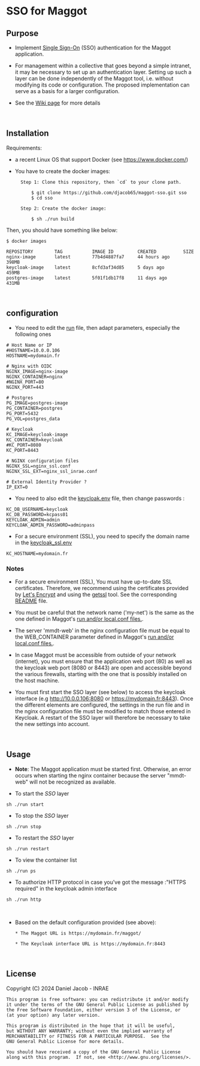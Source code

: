 # SSO for Maggot

## Purpose

* Implement [Single Sign-On](https://en.wikipedia.org/wiki/Single_sign-on) (SSO) authentication for the Maggot application.

* For management within a collective that goes beyond a simple intranet, it may be necessary to set up an authentication layer. Setting up such a layer can be done independently of the Maggot tool, i.e. without modifying its code or configuration. The proposed implementation can serve as a basis for a larger configuration.

* See the [Wiki page](https://github.com/djacob65/maggot-sso/wiki/Single-Sign-On) for more details

<br>

## Installation

Requirements:

* a recent Linux OS that support Docker (see https://www.docker.com/)

* You have to create the docker images:

        Step 1: Clone this repository, then `cd` to your clone path.

            $ git clone https://github.com/djacob65/maggot-sso.git sso
            $ cd sso

        Step 2: Create the docker image:

            $ sh ./run build


Then, you should have something like below:

    $ docker images
```
REPOSITORY        TAG           IMAGE ID         CREATED          SIZE
nginx-image       latest        77b4d4887fa7     44 hours ago     398MB
keycloak-image    latest        8cfd3af34d85     5 days ago       459MB
postgres-image    latest        5f01f1db17f8     11 days ago      431MB
```

<br>

## configuration

* You need to edit the [run](run) file, then adapt parameters, especially the following ones

```shell
# Host Name or IP
#HOSTNAME=10.0.0.106
HOSTNAME=mydomain.fr

# Nginx with OIDC
NGINX_IMAGE=nginx-image
NGINX_CONTAINER=nginx
#NGINX_PORT=80
NGINX_PORT=443

# Postgres
PG_IMAGE=postgres-image
PG_CONTAINER=postgres
PG_PORT=5432
PG_VOL=postgres_data

# Keycloak
KC_IMAGE=keycloak-image
KC_CONTAINER=keycloak
#KC_PORT=8080
KC_PORT=8443

# NGINX configuration files
NGINX_SSL=nginx_ssl.conf 
NGINX_SSL_EXT=nginx_ssl_inrae.conf 

# External Identity Provider ?
IP_EXT=0
```

* You need to also edit the [keycloak.env](keycloak/keycloak.env) file, then change passwords :

```shell
KC_DB_USERNAME=keycloak
KC_DB_PASSWORD=kcpass01
KEYCLOAK_ADMIN=admin
KEYCLOAK_ADMIN_PASSWORD=adminpass
```

* For a secure environment (SSL), you need to specify the domain name in the [keycloak_ssl.env](keycloak/keycloak_ssl.env)
```shell
KC_HOSTNAME=mydomain.fr
```


### Notes

* For a secure environment (SSL), You must have up-to-date SSL certificates. Therefore, we recommend using the certificates provided by [Let's Encrypt](https://letsencrypt.org/) and using the [getssl](https://github.com/srvrco/getssl) tool. See the corresponding [README](getssl/README.md) file.

* You must be careful that the network name ('my-net') is the same as the one defined in Maggot's [run and/or local.conf files.](https://github.com/inrae/pgd-mmdt/blob/main/run).

* The server 'mmdt-web' in the nginx configuration file must be equal to the WEB_CONTAINER parameter defined in Maggot's [run and/or local.conf files.](https://github.com/inrae/pgd-mmdt/blob/main/run).

* In case Maggot must be accessible from outside of your network (internet), you must ensure that the application web port (80) as well as the keycloak web port (8080 or 8443) are open and accessible beyond the various firewalls, starting with the one that is possibly installed on the host machine.

* You must first start the SSO layer (see below) to access the keycloak interface (e.g http://10.0.0.106:8080 or https://mydomain.fr:8443). Once the different elements are configured, the settings in the run file and in the nginx configuration file must be modified to match those entered in Keycloak. A restart of the SSO layer will therefore be necessary to take the new settings into account.

<br>

## Usage

* **Note**: The Maggot application must be started first. Otherwise, an error occurs when starting the nginx container because the server "mmdt-web" will not be recognized as available.

* To start the *SSO* layer 

```shell
sh ./run start
```

* To stop the *SSO* layer 

```shell
sh ./run stop
```

* To restart the *SSO* layer 

```shell
sh ./run restart
```

* To view the container list

```shell
sh ./run ps
```

* To authorize HTTP protocol in case you've got the message :"HTTPS required" in the keycloak admin interface

```shell
sh ./run http
```

<br>

* Based on the default configuration provided (see above):
    
      * The Maggot URL is https://mydomain.fr/maggot/

      * The Keycloak interface URL is https://mydomain.fr:8443

<br>


## License

Copyright (C) 2024  Daniel Jacob - INRAE

    This program is free software: you can redistribute it and/or modify
    it under the terms of the GNU General Public License as published by
    the Free Software Foundation, either version 3 of the License, or
    (at your option) any later version.

    This program is distributed in the hope that it will be useful,
    but WITHOUT ANY WARRANTY; without even the implied warranty of
    MERCHANTABILITY or FITNESS FOR A PARTICULAR PURPOSE.  See the
    GNU General Public License for more details.

    You should have received a copy of the GNU General Public License
    along with this program.  If not, see <http://www.gnu.org/licenses/>.

